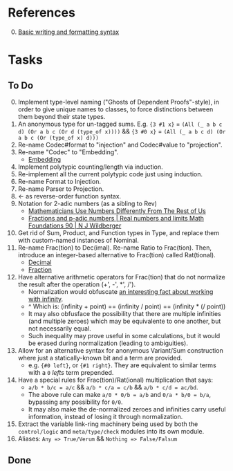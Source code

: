 # References

0. [Basic writing and formatting syntax](https://docs.github.com/en/get-started/writing-on-github/getting-started-with-writing-and-formatting-on-github/basic-writing-and-formatting-syntax)

# Tasks

## To Do

0. Implement type-level naming ("Ghosts of Dependent Proofs"-style), in order to give unique names to classes, to force distinctions between them beyond their state types.
0. An anonymous type for un-tagged sums. E.g. `{3 #1 x}` = `(All (_ a b c d) (Or a b c (Or d (type_of x))))` && `{3 #0 x}` = `(All (_ a b c d) (Or a b c (Or (type_of x) d)))`
0. Re-name Codec#format to "injection" and Codec#value to "projection".
0. Re-name "Codec" to "Embedding".
   * [Embedding](https://en.wikipedia.org/wiki/Embedding)
0. Implement polytypic counting/length via induction.
0. Re-implement all the current polytypic code just using induction.
0. Re-name Format to Injection.
0. Re-name Parser to Projection.
0. <- as reverse-order function syntax.
0. Notation for 2-adic numbers (as a sibling to Rev)
   * [Mathematicians Use Numbers Differently From The Rest of Us](https://www.youtube.com/watch?v=tRaq4aYPzCc)
   * [Fractions and p-adic numbers | Real numbers and limits Math Foundations 90 | N J Wildberger](https://www.youtube.com/watch?v=XXRwlo_MHnI)
0. Get rid of Sum, Product, and Function types in Type, and replace them with custom-named instances of Nominal.
0. Re-name Frac(tion) to Dec(imal). Re-name Ratio to Frac(tion). Then, introduce an integer-based alternative to Frac(tion) called Rat(tional).
   * [Decimal](https://en.wikipedia.org/wiki/Decimal)
   * [Fraction](https://en.wikipedia.org/wiki/Fraction)
0. Have alternative arithmetic operators for Frac(tion) that do not normalize the result after the operation (+', -', *', /').
   * Normalization would obfuscate [an interesting fact about working with infinity](https://youtu.be/pE01mIrsw74?list=PL5A714C94D40392AB&t=1010).
   * ^ Which is: (infinity + point) == (infinity / point) == (infinity * (/ point))
   * It may also obfusface the possibility that there are multiple infinities (and multiple zeroes) which may be equivalente to one another, but not necessarily equal.
   * Such inequality may prove useful in some calculations, but it would be erased during normalization (leading to ambiguities).
0. Allow for an alternative syntax for anonymous Variant/Sum construction where just a statically-known bit and a term are provided.
   * e.g. `{#0 left}`, or `{#1 right}`. They are equivalent to similar terms with a `0` _lefts_ term prepended.
0. Have a special rules for Frac(tion)/Rat(ional) multiplication that says:
   * `a/b * b/c = a/c` && `a/b * c/a = c/b` && `a/b * c/d = ac/bd`.
   * The above rule can make `a/0 * 0/b = a/b` and `0/a * b/0 = b/a`, bypassing any possibility for `0/0`.
   * It may also make the de-normalized zeroes and infinities carry useful information, instead of losing it through normalization.
0. Extract the variable link-ring machinery being used by both the `control/logic` and `meta/type/check` modules into its own module.
0. Aliases: `Any => True/Verum` && `Nothing => False/Falsum`

## Done

